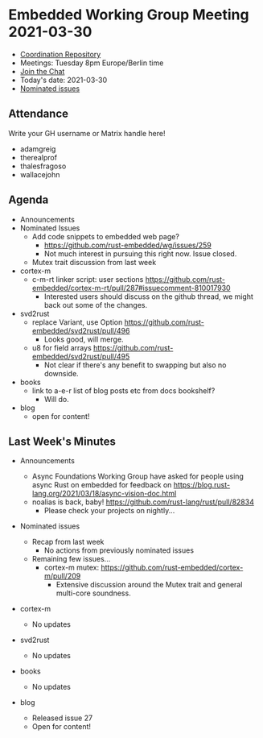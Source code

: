 # Embedded Working Group Meeting 2021-03-30

* [Coordination Repository]
* Meetings: Tuesday 8pm Europe/Berlin time
* [Join the Chat]
* Today's date: 2021-03-30
* [Nominated issues](https://github.com/search?q=org%3Arust-embedded+label%3Anominated+is%3Aopen&type=Issues)

[Coordination Repository]: https://github.com/rust-embedded/wg
[Join the Chat]: https://riot.im/app/#/room/#rust-embedded:matrix.org

## Attendance

Write your GH username or Matrix handle here!

* adamgreig
* therealprof
* thalesfragoso
* wallacejohn

## Agenda

* Announcements
* Nominated Issues
    * Add code snippets to embedded web page?
        * https://github.com/rust-embedded/wg/issues/259
        * Not much interest in pursuing this right now. Issue closed.
    * Mutex trait discussion from last week
* cortex-m
    * c-m-rt linker script: user sections https://github.com/rust-embedded/cortex-m-rt/pull/287#issuecomment-810017930
        * Interested users should discuss on the github thread, we might back out some of the changes.
* svd2rust
    * replace Variant, use Option https://github.com/rust-embedded/svd2rust/pull/496
        * Looks good, will merge.
    * u8 for field arrays https://github.com/rust-embedded/svd2rust/pull/495
        * Not clear if there's any benefit to swapping but also no downside.
* books
    * link to a-e-r list of blog posts etc from docs bookshelf?
        * Will do.
* blog
    * open for content!

## Last Week's Minutes

* Announcements
    * Async Foundations Working Group have asked for people using async Rust on embedded for feedback on https://blog.rust-lang.org/2021/03/18/async-vision-doc.html
    * noalias is back, baby! https://github.com/rust-lang/rust/pull/82834
        * Please check your projects on nightly...

* Nominated issues
    * Recap from last week
        * No actions from previously nominated issues
    * Remaining few issues...
        * cortex-m mutex: https://github.com/rust-embedded/cortex-m/pull/209
            * Extensive discussion around the Mutex trait and general multi-core soundness.

* cortex-m
    * No updates

* svd2rust
    * No updates

* books
    * No updates

* blog
    * Released issue 27
    * Open for content!
